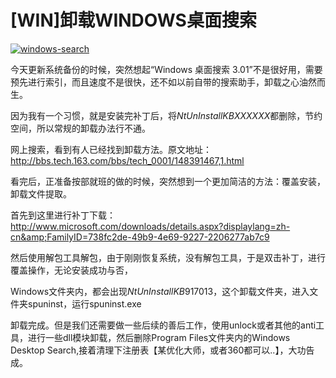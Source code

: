 # [WIN]卸载WINDOWS桌面搜索

[![windows-search](https://attachment.soulteary.com/2010/08/15/windows-search.jpg "windows-search")](https://attachment.soulteary.com/2010/08/15/windows-search.jpg) 

今天更新系统备份的时候，突然想起“Windows 桌面搜索 3.01”不是很好用，需要预先进行索引，而且速度不是很快，还不如以前自带的搜索助手，卸载之心油然而生。

<!-- more -->

因为我有一个习惯，就是安装完补丁后，将$NtUnInstallKBXXXXXX$都删除，节约空间，所以常规的卸载办法行不通。

网上搜索，看到有人已经找到卸载方法。原文地址：http://bbs.tech.163.com/bbs/tech_0001/148391467,1.html

看完后，正准备按部就班的做的时候，突然想到一个更加简洁的方法：覆盖安装，卸载文件提取。

首先到这里进行补丁下载：http://www.microsoft.com/downloads/details.aspx?displaylang=zh-cn&amp;FamilyID=738fc2de-49b9-4e69-9227-2206277ab7c9

然后使用解包工具解包，由于刚刚恢复系统，没有解包工具，于是双击补丁，进行覆盖操作，无论安装成功与否，

Windows文件夹内，都会出现$NtUnInstallKB917013$，这个卸载文件夹，进入文件夹spuninst，运行spuninst.exe

卸载完成。但是我们还需要做一些后续的善后工作，使用unlock或者其他的anti工具，进行一些dll模块卸载，然后删除Program Files文件夹内的Windows Desktop Search,接着清理下注册表【某优化大师，或者360都可以..】，大功告成。

